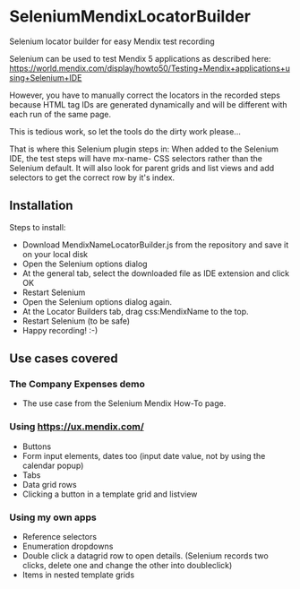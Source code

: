 # SeleniumMendixLocatorBuilder
Selenium locator builder for easy Mendix test recording

Selenium can be used to test Mendix 5 applications as described here:
https://world.mendix.com/display/howto50/Testing+Mendix+applications+using+Selenium+IDE

However, you have to manually correct the locators in the recorded steps because HTML tag IDs are generated dynamically and will be different with each run of the same page.

This is tedious work, so let the tools do the dirty work please...

That is where this Selenium plugin steps in: When added to the Selenium IDE, the test steps will have mx-name- CSS selectors rather than the Selenium default. It will also look for parent grids and list views and add selectors to get the correct row by it's index.

## Installation
Steps to install:

- Download MendixNameLocatorBuilder.js from the repository and save it on your local disk
- Open the Selenium options dialog
- At the general tab, select the downloaded file as IDE extension and click OK
- Restart Selenium
- Open the Selenium options dialog again.
- At the Locator Builders tab, drag css:MendixName to the top.
- Restart Selenium (to be safe)
- Happy recording! :-)

## Use cases covered

### The Company Expenses demo

- The use case from the Selenium Mendix How-To page.

### Using https://ux.mendix.com/

- Buttons
- Form input elements, dates too (input date value, not by using the calendar popup)
- Tabs
- Data grid rows
- Clicking a button in a template grid and listview


### Using my own apps

- Reference selectors
- Enumeration dropdowns
- Double click a datagrid row to open details. (Selenium records two clicks, delete one and change the other into doubleclick)
- Items in nested template grids
